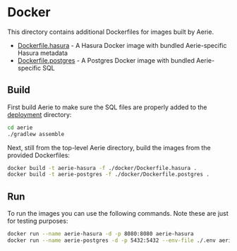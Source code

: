 # Docker

This directory contains additional Dockerfiles for images built by Aerie.

- [Dockerfile.hasura](./Dockerfile.hasura) - A Hasura Docker image with bundled Aerie-specific Hasura metadata
- [Dockerfile.postgres](./Dockerfile.postgres) - A Postgres Docker image with bundled Aerie-specific SQL

## Build

First build Aerie to make sure the SQL files are properly added to the [deployment](../deployment/) directory:

```sh
cd aerie
./gradlew assemble
```

Next, still from the top-level Aerie directory, build the images from the provided Dockerfiles:

```sh
docker build -t aerie-hasura -f ./docker/Dockerfile.hasura .
docker build -t aerie-postgres -f ./docker/Dockerfile.postgres .
```

## Run

To run the images you can use the following commands. Note these are just for testing purposes:

```sh
docker run --name aerie-hasura -d -p 8080:8080 aerie-hasura
docker run --name aerie-postgres -d -p 5432:5432 --env-file ./.env aerie-postgres
```
